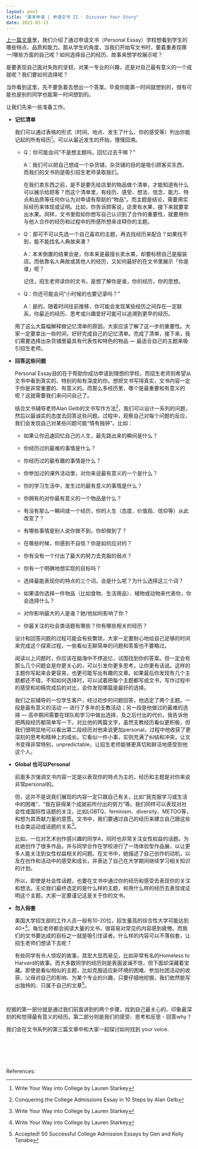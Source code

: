 ```yaml
---
layout: post
title: "美本申请 | 申请文书 II - Discover Your Story"
date: 2021-03-15
---
```


[上一篇文章](http://www.tessay.org/blog/2021/03/03/admission-essay-what-to-show)里，我们介绍了通过申请文书（Personal Essay）学校想看到学生的哪些特点、品质和能力。那从学生的角度，当我们开始写文书时，要着重表现哪一/哪些方面的自己呢？如何选择自己的经历、故事来想学校展示呢？

是要表现自己面对失败的坚韧，对某一专业的兴趣，还是对自己最有意义的一个成就呢？我们要如何选择呢？

当你看到这里，先不要急着去想出一个答案。毕竟你能第一时间就想到的，很有可能也是别的同学也能第一时间想到的。

让我们先来一些准备工作。

+ **记忆清单**

  我们可以通过表格的形式（时间、地点、发生了什么、你的感受等）列出你能记起的所有经历[^fn1]。可以从最近发生的开始，慢慢回溯。

  + Q：你可能会问“不是想主题吗，回忆过去干嘛？”

    A：我们可以把自己想成一个杂货铺，杂货铺的目的是吸引顾客买东西，而我们的文书则是吸引招生老师录取我们。

    在我们卖东西之前，是不是要先给店里的物品做个清单，才能知道有什么可以展示给顾客？而这个清单里，有经历、感受、想法、信念、能力、特点和品质等任何你认为对申请有帮助的“物品”。而主题是结论，需要用实际经历来体现或证明。比如，你告诉顾客说，店里有水果，接下来就要拿出水果。同样，文书里假如你想写自己认识到了合作的重要性，就要用你与他人合作的经历和过程中的所感所想来诠释你的主题。

  + Q：那可不可以先选一个自己喜欢的主题，再去找经历来配合？如果找不到，能不能找名人典故来凑？

    A：本末倒置的结果会是，你本来是最擅长卖水果，却要标榜自己是服装店。而依靠名人典故或其他人的经历，又如何最好的在文书里展示「你是谁」呢？

    记住，招生老师读你的文书，是想了解你是谁，你的经历，你的思想。

  + Q：你还可能会问“小时候的也要记录吗？”

    A：是的。随着时间往前推移，你可能会发现某些经历之间存在一定联系，你最近的经历、思考或兴趣爱好可能可以追溯到更早的经历。

  用了这么大篇幅解释做记忆清单的原因，大家应该了解了这一步的重要性。大家一定要拿出一些时间，好好完成自己的记忆清单。完成了清单，接下来，我们需要选择出杂货铺里最具有代表性和特色的物品 — 最适合自己的主题来吸引招生老师。

+ **回答这些问题**

  Personal Essay目的在于帮助你成功申请到理想的学校，而招生老师则希望从文书中看到真实的、特别的和有深度的你。想把文书写得真实，文书内容一定于你是非常重要的、有意义的。而那么多经历里，哪个是最重要和有意义的呢？这就需要我们来问问自己了。

  结合文书辅导老师Alan Gelb的文书写作方法[^fn2]，我们可以设计一系列的问题，然后以最诚实的态度去回答这些问题。过程中，观察自己对每个问题的反应，我们会发现自己对某些问题可能“情有独钟”。比如：  

  + 如果让你迅速回忆自己的人生，最先跳出来的瞬间是什么？

  + 你经历过的最难的事情是什么？

  + 你经历过的最有趣的事情是什么？

  + 你参加过的课外活动里，对你来说最有意义的一个是什么？

  + 你的学习生活中，发生过的最有意义的事情是什么？

  + 你拥有的对你最有意义的一个物品是什么？

  + 有没有那么一瞬间或一个经历，你的人生（态度、价值观、信仰等）从此改变了？

  + 有哪些事情是别人说你做不到，你却做到了？

  + 在哪些时候，你感到不自信？你是如何应对的？

  + 你有没有一个付出了最大的努力去克服的弱点？

  + 你有一个明确地想实现的目标吗？

  + 选择最能表现你的特点的三个词，会是什么呢？为什么选择这三个词？

  + 如果请你选择一件物品（比如食物、生活用品）、植物或动物来代表你，你会选择什么？

  + 对你影响最大的人是谁？她/他如何影响了你？

  + 你最关注的社会类话题有哪些？你有哪些相关的经历？

  设计和回答问题的过程可能会有些繁琐，大家一定要耐心地给自己足够的时间来完成这个探索过程，一些看似无聊简单的问题和答案也不要略过。

  阅读以上问题时，你应该在脑海中不停追忆，试图找到你的答案。但一定会有那么几个问题会是你更关心的，可以引发你更多思考，让你更有话说。这样的主题你写起来会更容易，也更可能写出有趣的文章。如果最后你发现有几个主题都还不错，不知如何选择时，可以试着把每个主题都写成文书，写作过程中的感受和初稿完成后的对比，会你发现哪篇是最好的选择。

  我们之前辅导的一位学生客户，经过初步的问题回答，他选定了两个主题。一段是最有意义的活动 — 进行了多年的支教活动；另一段是他做过的最难的选择 — 高中期间需要在球队和学习中做出选择，及之后付出的代价。我告诉他把两段经历都简单写一下。对比他的两篇文字，虽然支教经历看似更积极，但我们很明显地可以看出第二段经历对他来说更加personal，过程中他收获了更深刻的思考和精神上的成长。它看似一件小事，实则充满了纠结和冲突，让文书变得非常特别，unpredictable，让招生老师能够更真切和鲜活地感受到他这个人。

+ **Global 也可以Personal**

  前面多次强调文书内容一定是以表现你的特点为主的，经历和主题是对你来说非常personal的。

  但，这并不是说我们展现的内容一定只跟自己有关，比如“我克服学习或生活中的困难”、“我在获得某个成就前所付出的努力”等。我们同样可以表现对社会性或国际性话题的关注，比如LGBTQ、feminism、diversity、METOO等，和想为其贡献力量的意愿。文书中，我们要通过自己的经历来建立自己跟这些社会类运动或话题的关系[^fn1]。

  比如，一位对艺术创作感兴趣的同学A，同时也非常关注女性权益的话题。为此她创作了很多作品，并与同学合作在学校进行了一场体验型作品展，以让更多人能关注到女性权益相关的问题。在文书中，她描述了自己创作的动机，以及在创作和活动中的感受和成长，并表达了自己在大学期间继续学习相关知识的计划。

  所以，即使是社会性话题，也要在文书中通过你的经历和感受去表现你的关注和想法。无论我们最终选定的是什么样的主题，和用什么样的经历去表现或证明这个主题，大家一定要谨记这是关于你的文书。

+ **勿入俗套**

  美国大学招生部的工作人员一般有10-20位，招生量高的综合性大学可能达到40+[^fn1]。每位老师都会阅读大量的文书，很容易对常见的内容感到疲倦。而我们的文书要达成的目标之一就是吸引住读者。什么样的内容可以不落俗套，让招生老师们想读下去呢？

  有些同学有令人惊叹的故事，其宏大显而易见，比如非常有名的Homeless to Harvard的故事。而大多数同学的经历则是表面波澜不惊，但下面却深藏着宝藏。即使是看似相似的主题，比如克服适应新环境的困难、参加社团活动的收获、父母对自己的影响、为某个专业的兴趣，只要仔细地挖掘，我们依然能写出独特的、只属于自己的文章[^fn3]。

<br>

挖掘的第一部分就是通过我们前面讲到的两个步骤，找到自己最关心的、印象最深刻的和觉得最有意义的经历。第二部分则是我们的感受、思考和反思 - 回答why？

我们会在文书系列的第三篇文章中和大家一起探讨如何找到 your voice.

<br>
<br>
<br>
<br>

References:  

[^fn1]: Write Your Way into College by Lauren Starkey

[^fn2]: Conquering the College Admissions Essay in 10 Steps by Alan Gelb

[^fn3]: Accepted! 50 Successful College Admission Essays by Gen and Kelly Tanabe
